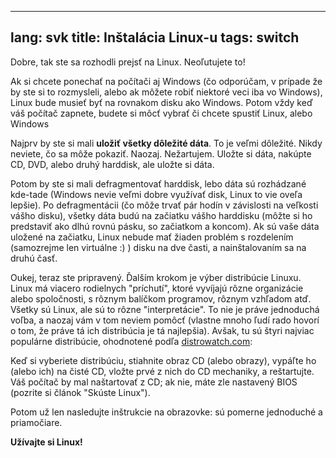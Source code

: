 
---
lang: svk
title: Inštalácia Linux-u
tags: switch
---

Dobre, tak ste sa rozhodli prejsť na Linux. Neoľutujete to!

Ak si chcete ponechať na počítači aj Windows (čo odporúčam, v prípade že by ste si to rozmysleli, alebo ak môžete robiť niektoré veci iba vo Windows), Linux bude musieť byť na rovnakom disku ako Windows. Potom vždy keď váš počítač zapnete, budete si môcť vybrať či chcete spustiť Linux, alebo Windows

Najprv by ste si mali <b>uložiť všetky dôležité dáta</b>. To je veľmi dôležité. Nikdy neviete, čo sa môže pokaziť. Naozaj. Nežartujem. Uložte si dáta, nakúpte CD, DVD, alebo druhý harddisk, ale uložte si dáta.

Potom by ste si mali defragmentovať harddisk, lebo dáta sú rozhádzané kde-tade (Windows nevie veľmi dobre využívať disk, Linux to vie oveľa lepšie). Po defragmentácii (čo môže trvať pár hodín v závislosti na veľkosti vášho disku), všetky dáta budú na začiatku vášho harddisku (môžte si ho predstaviť ako dlhú rovnú pásku, so začiatkom a koncom). Ak sú vaše dáta uložené na začiatku, Linux nebude mať žiaden problém s rozdelením (samozrejme len virtuálne :) ) disku na dve časti, a nainštalovaním sa na druhú časť.

Oukej, teraz ste pripravený. Ďalším krokom je výber distribúcie Linuxu. Linux má viacero rodielnych "príchutí", ktoré vyvíjajú rôzne organizácie alebo spoločnosti, s rôznym balíčkom programov, rôznym vzhľadom atď. Všetky sú Linux, ale sú to rôzne "interpretácie". To nie je práve jednoduchá voľba, a naozaj vám v tom neviem pomôcť (vlastne mnoho ľudí rado hovorí o tom, že práve tá ich distribúcia je tá najlepšia). Avšak, tu sú štyri najviac populárne distribúcie, ohodnotené podľa <a 
href="http://www.distrowatch.com">distrowatch.com</a>:

<? make_distros_table() ?>

Keď si vyberiete distribúciu, stiahnite obraz CD (alebo obrazy), vypáľte ho (alebo ich) na čisté CD, vložte prvé z nich do CD mechaniky, a reštartujte. Váš počítač by mal naštartovať z CD; ak nie, máte zle nastavený BIOS (pozrite si článok "Skúste Linux").

Potom už len nasledujte inštrukcie na obrazovke: sú pomerne jednoduché a priamočiare.

<b>Užívajte si Linux!</b>

